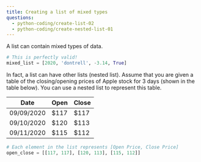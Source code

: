 ```yaml
---
title: Creating a list of mixed types
questions:
  - python-coding/create-list-02
  - python-coding/create-nested-list-01
---
```


A list can contain mixed types of data.

```python
# This is perfectly valid!
mixed_list = [2020, 'dontrell', -3.14, True]
```

In fact, a list can have other lists (nested list). Assume that you are given a table of the closing/opening prices of Apple stock for 3 days (shown in the table below). You can use a nested list to represent this table.

| Date       | Open  | Close |
| ---------- | ----- | ----- |
| 09/09/2020 | \$117 | \$117 |
| 09/10/2020 | \$120 | \$113 |
| 09/11/2020 | \$115 | \$112 |

```python
# Each element in the list represents [Open Price, Close Price]
open_close = [[117, 117], [120, 113], [115, 112]]
```
